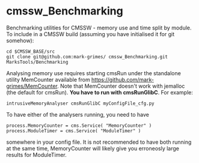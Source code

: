 cmssw_Benchmarking
==================

Benchmarking utilities for CMSSW - memory use and time split by module.
To include in a CMSSW build (assuming you have initialised it for git somehow):

    cd $CMSSW_BASE/src
    git clone git@github.com:mark-grimes/ cmssw_Benchmarking.git MarksTools/Benchmarking

Analysing memory use requires starting cmsRun under the standalone utility MemCounter available from https://github.com/mark-grimes/MemCounter. Note that MemCounter doesn't work with jemalloc (the default for cmsRun). **You have to run with cmsRunGlibC**. For example:

    intrusiveMemoryAnalyser cmsRunGlibC myConfigFile_cfg.py

To have either of the analysers running, you need to have

    process.MemoryCounter = cms.Service( "MemoryCounter" )
    process.ModuleTimer = cms.Service( "ModuleTimer" )

somewhere in your config file. It is not recommended to have both running at the same time, MemoryCounter will likely give you erroneosly large results for ModuleTimer.
